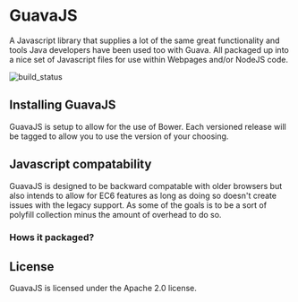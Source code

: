 # GuavaJS
A Javascript library that supplies a lot of the same great functionality and tools Java developers have been used too with Guava. All packaged up into a nice set of Javascript files for use within Webpages and/or NodeJS code.

![build_status](https://api.travis-ci.org/nerdynick/guava-js.svg "Build Status")

## Installing GuavaJS
GuavaJS is setup to allow for the use of Bower. Each versioned release will be tagged to allow you to use the version of your choosing.

## Javascript compatability
GuavaJS is designed to be backward compatable with older browsers but also intends to allow for EC6 features as long as doing so doesn't create issues with the legacy support. As some of the goals is to be a sort of polyfill collection minus the amount of overhead to do so.

### Hows it packaged?



## License
GuavaJS is licensed under the Apache 2.0 license.
